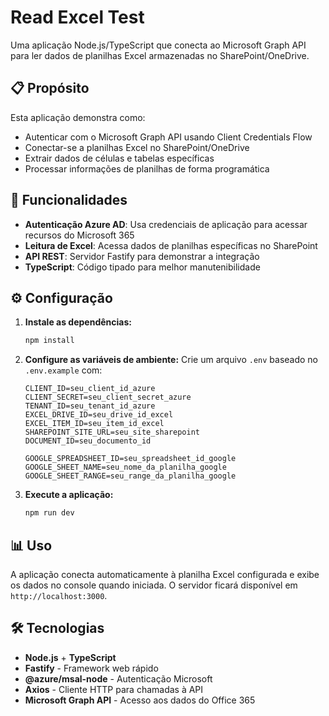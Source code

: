 # Read Excel Test

Uma aplicação Node.js/TypeScript que conecta ao Microsoft Graph API para ler dados de planilhas Excel armazenadas no SharePoint/OneDrive.

## 📋 Propósito

Esta aplicação demonstra como:

- Autenticar com o Microsoft Graph API usando Client Credentials Flow
- Conectar-se a planilhas Excel no SharePoint/OneDrive
- Extrair dados de células e tabelas específicas
- Processar informações de planilhas de forma programática

## 🚀 Funcionalidades

- **Autenticação Azure AD**: Usa credenciais de aplicação para acessar recursos do Microsoft 365
- **Leitura de Excel**: Acessa dados de planilhas específicas no SharePoint
- **API REST**: Servidor Fastify para demonstrar a integração
- **TypeScript**: Código tipado para melhor manutenibilidade

## ⚙️ Configuração

1. **Instale as dependências:**

   ```bash
   npm install
   ```

2. **Configure as variáveis de ambiente:**
   Crie um arquivo `.env` baseado no `.env.example` com:

   ```env
   CLIENT_ID=seu_client_id_azure
   CLIENT_SECRET=seu_client_secret_azure
   TENANT_ID=seu_tenant_id_azure
   EXCEL_DRIVE_ID=seu_drive_id_excel
   EXCEL_ITEM_ID=seu_item_id_excel
   SHAREPOINT_SITE_URL=seu_site_sharepoint
   DOCUMENT_ID=seu_documento_id

   GOOGLE_SPREADSHEET_ID=seu_spreadsheet_id_google
   GOOGLE_SHEET_NAME=seu_nome_da_planilha_google
   GOOGLE_SHEET_RANGE=seu_range_da_planilha_google
   ```

3. **Execute a aplicação:**
   ```bash
   npm run dev
   ```

## 📊 Uso

A aplicação conecta automaticamente à planilha Excel configurada e exibe os dados no console quando iniciada. O servidor ficará disponível em `http://localhost:3000`.

## 🛠️ Tecnologias

- **Node.js** + **TypeScript**
- **Fastify** - Framework web rápido
- **@azure/msal-node** - Autenticação Microsoft
- **Axios** - Cliente HTTP para chamadas à API
- **Microsoft Graph API** - Acesso aos dados do Office 365
